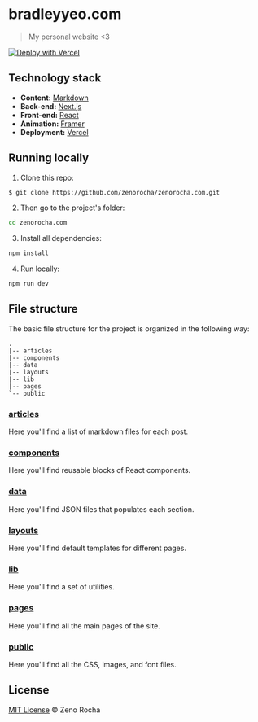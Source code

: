 # bradleyyeo.com

> My personal website <3

[![Deploy with Vercel](https://vercel.com/button)](https://vercel.com/new/clone?repository-url=https%3A%2F%2Fgithub.com%2Fzenorocha%2Fzenorocha.com)

## Technology stack

* **Content:** [Markdown](https://daringfireball.net/projects/markdown/)
* **Back-end:** [Next.js](https://nextjs.org/)
* **Front-end:** [React](https://reactjs.org/)
* **Animation:** [Framer](https://www.framer.com/docs/animation/)
* **Deployment:** [Vercel](https://vercel.com/)

## Running locally

1. Clone this repo:

  ```sh
$ git clone https://github.com/zenorocha/zenorocha.com.git
  ```

2. Then go to the project's folder:

```sh
cd zenorocha.com
```

3. Install all dependencies:

```sh
npm install
```

4. Run locally:

```sh
npm run dev
```

## File structure

The basic file structure for the project is organized in the following way:

```
.
|-- articles
|-- components
|-- data
|-- layouts
|-- lib
|-- pages
`-- public
```

### [articles](https://github.com/zenorocha/zenorocha.com/tree/master/articles)

Here you'll find a list of markdown files for each post.

### [components](https://github.com/zenorocha/zenorocha.com/tree/master/components)

Here you'll find reusable blocks of React components.

### [data](https://github.com/zenorocha/zenorocha.com/tree/master/data)

Here you'll find JSON files that populates each section.

### [layouts](https://github.com/zenorocha/zenorocha.com/tree/master/layouts)

Here you'll find default templates for different pages.

### [lib](https://github.com/zenorocha/zenorocha.com/tree/master/lib)

Here you'll find a set of utilities.

### [pages](https://github.com/zenorocha/zenorocha.com/tree/master/pages)

Here you'll find all the main pages of the site.

### [public](https://github.com/zenorocha/zenorocha.com/blob/master/public)

Here you'll find all the CSS, images, and font files.

## License

[MIT License](http://zenorocha.mit-license.org/) © Zeno Rocha
